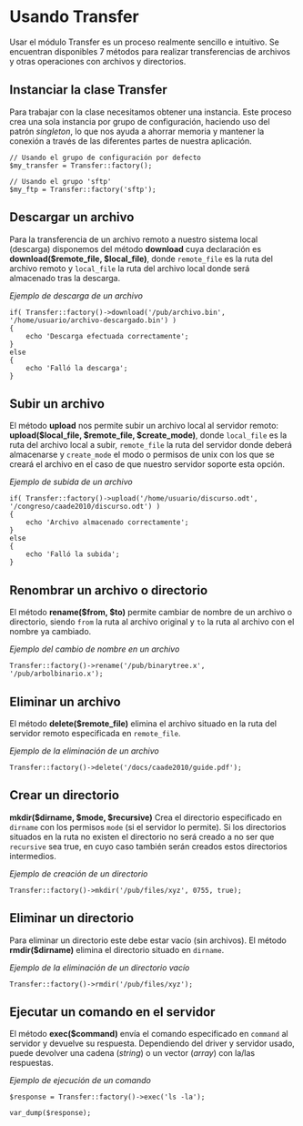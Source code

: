 # Usando Transfer

Usar el módulo Transfer es un proceso realmente sencillo e intuitivo. Se encuentran disponibles 7 métodos
para realizar transferencias de archivos y otras operaciones con archivos y directorios.

## Instanciar la clase Transfer

Para trabajar con la clase necesitamos obtener una instancia. Este proceso crea una sola instancia por grupo 
de configuración, haciendo uso del patrón _singleton_, lo que nos ayuda a ahorrar memoria y mantener la conexión
a través de las diferentes partes de nuestra aplicación.

	// Usando el grupo de configuración por defecto
	$my_transfer = Transfer::factory();
	
	// Usando el grupo 'sftp'
	$my_ftp = Transfer::factory('sftp');

## Descargar un archivo

Para la transferencia de un archivo remoto a nuestro sistema local (descarga) disponemos del método __download__ cuya 
declaración es __download($remote_file, $local_file)__, donde `remote_file` es la ruta del archivo remoto y `local_file` 
la ruta del archivo local donde será almacenado tras la descarga.

_Ejemplo de descarga de un archivo_

	if( Transfer::factory()->download('/pub/archivo.bin', '/home/usuario/archivo-descargado.bin') )
	{
		echo 'Descarga efectuada correctamente';
	}
	else
	{
		echo 'Falló la descarga';
	}

## Subir un archivo

El método __upload__ nos permite subir un archivo local al servidor remoto: __upload($local_file, $remote_file, $create_mode)__, donde
`local_file` es la ruta del archivo local a subir, `remote_file` la ruta del servidor donde deberá almacenarse y `create_mode` el modo
o permisos de unix con los que se creará el archivo en el caso de que nuestro servidor soporte esta opción.

_Ejemplo de subida de un archivo_

	if( Transfer::factory()->upload('/home/usuario/discurso.odt', '/congreso/caade2010/discurso.odt') )
	{
		echo 'Archivo almacenado correctamente';
	}
	else
	{
		echo 'Falló la subida';
	}

## Renombrar un archivo o directorio

El método __rename($from, $to)__ permite cambiar de nombre de un archivo o directorio, siendo `from` la ruta al archivo original y `to`
la ruta al archivo con el nombre ya cambiado.

_Ejemplo del cambio de nombre en un archivo_

	Transfer::factory()->rename('/pub/binarytree.x', '/pub/arbolbinario.x');

## Eliminar un archivo

El método __delete($remote_file)__ elimina el archivo situado en la ruta del servidor remoto especificada en `remote_file`.

_Ejemplo de la eliminación de un archivo_

	Transfer::factory()->delete('/docs/caade2010/guide.pdf');

## Crear un directorio

__mkdir($dirname, $mode, $recursive)__ Crea el directorio especificado en `dirname` con los permisos `mode` (si el servidor lo permite). Si los directorios 
situados en la ruta no existen el directorio no será creado a no ser que `recursive` sea true, en cuyo caso también serán creados estos directorios intermedios.

_Ejemplo de creación de un directorio_

	Transfer::factory()->mkdir('/pub/files/xyz', 0755, true);

## Eliminar un directorio

Para eliminar un directorio este debe estar vacío (sin archivos). El método __rmdir($dirname)__ elimina el directorio situado en `dirname`.

_Ejemplo de la eliminación de un directorio vacío_

	Transfer::factory()->rmdir('/pub/files/xyz');

## Ejecutar un comando en el servidor

El método __exec($command)__ envía el comando especificado en `command` al servidor y devuelve su respuesta. Dependiendo del driver y servidor usado,
puede devolver una cadena (_string_) o un vector (_array_) con la/las respuestas.

_Ejemplo de ejecución de un comando_

	$response = Transfer::factory()->exec('ls -la');
	
	var_dump($response);
